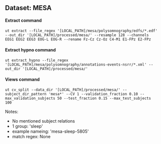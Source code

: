 ## Dataset: MESA

#### Extract command
```
ut extract --file_regex '[LOCAL_PATH]/mesa/polysomnography/edfs/*.edf' --out_dir '[LOCAL_PATH]/processed/mesa/' --resample 128 --channels EEG1 EEG2 EEG3 EOG-L EOG-R --rename Fz-Cz Cz-Oz C4-M1 E1-FPz E2-FPz
```

#### Extract hypno command
```
ut extract_hypno --file_regex '[LOCAL_PATH]/mesa/polysomnography/annotations-events-nsrr/*.xml' --out_dir '[LOCAL_PATH]/processed/mesa/'
```

#### Views command
```
ut cv_split --data_dir '[LOCAL_PATH]/processed/mesa/' --subject_dir_pattern 'mesa*' --CV 1 --validation_fraction 0.10 --max_validation_subjects 50 --test_fraction 0.15 --max_test_subjects 100
```

Notes: 
- No mentioned subject relations
- 1 group: 'sleep'
- example nameing: 'mesa-sleep-5805'
- match regex: None

